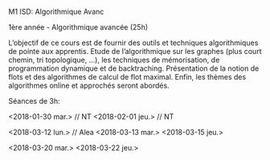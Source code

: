 M1 ISD: Algorithmique Avanc

  1ère année - Algorithmique avancée (25h)

   L’objectif de ce cours est de fournir des outils et techniques
   algorithmiques de pointe aux apprentis. Etude de l’algorithmique sur
   les graphes (plus court chemin, tri topologique, …), les techniques de
   mémorisation, de programmation dynamique et de backtraching.
   Présentation de la notion de flots et des algorithmes de calcul de flot
   maximal. Enfin, les thèmes des algorithmes online et approchés seront
   abordés.


Séances de 3h:

  <2018-01-30 mar.>   // NT
  <2018-02-01 jeu.>   // NT

  <2018-03-12 lun.>   // Alea
  <2018-03-13 mar.>
  <2018-03-15 jeu.>

  <2018-03-20 mar.>
  <2018-03-22 jeu.>